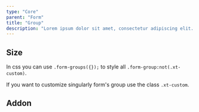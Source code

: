 ```yaml
---
type: "Core"
parent: "Form"
title: "Group"
description: "Lorem ipsum dolor sit amet, consectetur adipiscing elit. Nunc tempus laoreet leo sit amet iaculis."
---
```


## Size

In css you can use `.form-groups({});` to style all `.form-group:not(.xt-custom)`.

If you want to customize singularly form's group use the class `.xt-custom`.

<demo>
  <demovanilla src="inline/core/form/group-small">
  </demovanilla>
  <demovanilla src="inline/core/form/group-medium">
  </demovanilla>
  <demovanilla src="inline/core/form/group-big">
  </demovanilla>
</demo>

## Addon

<demo>
  <demovanilla src="inline/core/form/addon-none">
  </demovanilla>
  <demovanilla src="inline/core/form/addon-row">
  </demovanilla>
  <demovanilla src="inline/core/form/addon-horizontal">
  </demovanilla>
  <demovanilla src="inline/core/form/addon-inline-input" name="inline input">
  </demovanilla>
  <demovanilla src="inline/core/form/addon-inline">
  </demovanilla>
</demo>
